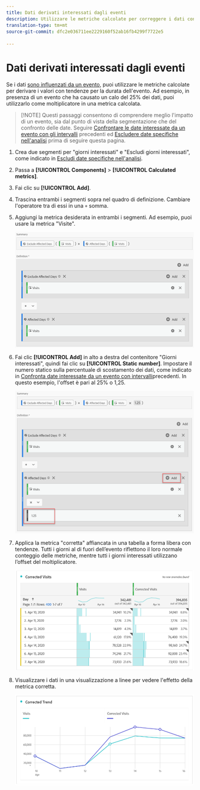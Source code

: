 ```yaml
---
title: Dati derivati interessati dagli eventi
description: Utilizzare le metriche calcolate per correggere i dati con tendenze interessati da un evento.
translation-type: tm+mt
source-git-commit: dfc2e036711ee2229160f52ab16fb4299f7722e5

---
```



# Dati derivati interessati dagli eventi

Se i dati [sono influenzati da un evento](/help/technotes/event-impacted.md), puoi utilizzare le metriche calcolate per derivare i valori con tendenze per la durata dell&#39;evento. Ad esempio, in presenza di un evento che ha causato un calo del 25% dei dati, puoi utilizzarlo come moltiplicatore in una metrica calcolata.

>[!NOTE] Questi passaggi consentono di comprendere meglio l&#39;impatto di un evento, sia dal punto di vista della segmentazione che del confronto delle date. Seguire [Confrontare le date interessate da un evento con gli intervalli](/help/analyze/analysis-workspace/components/calendar-date-ranges/compare-event.md) precedenti ed [Escludere date specifiche nell&#39;analisi](../c-segmentation/use-cases/exclude-date-range.md) prima di seguire questa pagina.

1. Crea due segmenti per &quot;giorni interessati&quot; e &quot;Escludi giorni interessati&quot;, come indicato in [Escludi date specifiche nell&#39;analisi](../c-segmentation/use-cases/exclude-date-range.md).
2. Passa a **[!UICONTROL Components]** > **[!UICONTROL Calculated metrics]**.
3. Fai clic su **[!UICONTROL Add]**.
4. Trascina entrambi i segmenti sopra nel quadro di definizione. Cambiare l&#39;operatore tra di essi in una `+` somma.
5. Aggiungi la metrica desiderata in entrambi i segmenti. Ad esempio, puoi usare la metrica &quot;Visite&quot;.

   ![Generatore di segmenti](assets/event_segment_builder.png)

6. Fai clic **[!UICONTROL Add]** in alto a destra del contenitore &quot;Giorni interessati&quot;, quindi fai clic su **[!UICONTROL Static number]**. Impostare il numero statico sulla percentuale di scostamento dei dati, come indicato in [Confronta date interessate da un evento con intervalli](/help/analyze/analysis-workspace/components/calendar-date-ranges/compare-event.md)precedenti. In questo esempio, l&#39;offset è pari al 25% o 1,25.

   ![Numero statico](assets/event_static_number.png)

7. Applica la metrica &quot;corretta&quot; affiancata in una tabella a forma libera con tendenze. Tutti i giorni al di fuori dell’evento riflettono il loro normale conteggio delle metriche, mentre tutti i giorni interessati utilizzano l’offset del moltiplicatore.

   ![Metrica corretta](assets/event_corrected.png)

8. Visualizzare i dati in una visualizzazione a linee per vedere l&#39;effetto della metrica corretta.

   ![Linea corretta](assets/event_line.png)
